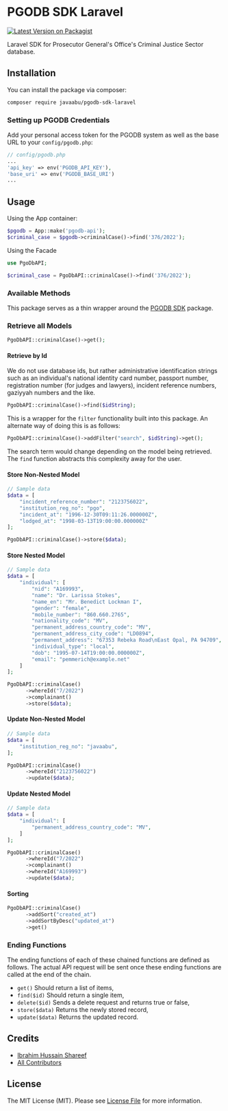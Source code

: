 # PGODB SDK Laravel
[![Latest Version on Packagist](https://img.shields.io/packagist/v/javaabu/pgodb-sdk-laravel.svg?style=flat-square)](https://packagist.org/packages/javaabu/pgodb-sdk-laravel)

Laravel SDK for Prosecutor General's Office's Criminal Justice Sector database.

## Installation

You can install the package via composer:

```bash
composer require javaabu/pgodb-sdk-laravel
```
### Setting up PGODB Credentials
Add your personal access token for the PGODB system as well as the base URL to your `config/pgodb.php`:

```php
// config/pgodb.php 
... 
'api_key' => env('PGODB_API_KEY'),
'base_uri' => env('PGODB_BASE_URI')    
...
```

## Usage

Using the App container:
``` php
$pgodb = App::make('pgodb-api');
$criminal_case = $pgodb->criminalCase()->find('376/2022');
```
Using the Facade
```php 
use PgoDbAPI;

$criminal_case = PgoDbAPI::criminalCase()->find('376/2022');
```
### Available Methods
This package serves as a thin wrapper around the [PGODB SDK](https://github.com/Javaabu/pgodb-sdk) package. 

### Retrieve all Models
```php
PgoDbAPI::criminalCase()->get();
```
#### Retrieve by Id
We do not use database ids, but rather administrative identification strings such as an individual's
national identity card number, passport number, registration number (for judges and lawyers), incident reference numbers, gaziyyah numbers and the like.

```php
PgoDbAPI::criminalCase()->find($idString);
```
This is a wrapper for the `filter` functionality built into this package.
An alternate way of doing this is as follows:
```php
PgoDbAPI::criminalCase()->addFilter("search", $idString)->get();
```
The search term would change depending on the model being retrieved. The `find` function
abstracts this complexity away for the user.

#### Store Non-Nested Model

```php
// Sample data  
$data = [
    "incident_reference_number": "2123756022",
    "institution_reg_no": "pgo",
    "incident_at": "1996-12-30T09:11:26.000000Z",
    "lodged_at": "1998-03-13T19:00:00.000000Z"
];

PgoDbAPI::criminalCase()->store($data);
```

#### Store Nested Model

```php
// Sample data  
$data = [
    "individual": [
        "nid": "A169993",
        "name": "Dr. Larissa Stokes",
        "name_en": "Mr. Benedict Lockman I",
        "gender": "female",
        "mobile_number": "860.660.2765",
        "nationality_code": "MV",
        "permanent_address_country_code": "MV",
        "permanent_address_city_code": "LD0894",
        "permanent_address": "67353 Rebeka Road\nEast Opal, PA 94709",
        "individual_type": "local",
        "dob": "1995-07-14T19:00:00.000000Z",
        "email": "pemmerich@example.net"
    ]
];

PgoDbAPI::criminalCase()
      ->whereId("7/2022")
      ->complainant()
      ->store($data);
```

#### Update Non-Nested Model

```php
// Sample data  
$data = [
    "institution_reg_no": "javaabu",
];

PgoDbAPI::criminalCase()
      ->whereId("2123756022")
      ->update($data);
```

#### Update Nested Model

```php
// Sample data  
$data = [
    "individual": [
        "permanent_address_country_code": "MV",
    ]
];

PgoDbAPI::criminalCase()
      ->whereId("7/2022")
      ->complainant()
      ->whereId("A169993")
      ->update($data);
```

#### Sorting
```php
PgoDbAPI::criminalCase()
      ->addSort("created_at")
      ->addSortByDesc("updated_at")
      ->get()
````

### Ending Functions
The ending functions of each of these chained functions are defined as follows.
The actual API request will be sent once these ending functions are called at the end of the chain.

-   `get()` Should return a list of items,
-   `find($id)` Should return a single item,
-   `delete($id)` Sends a delete request and returns true or false,
-   `store($data)` Returns the newly stored record,
-   `update($data)` Returns the updated record.




## Credits

- [Ibrahim Hussain Shareef](https://github.com/Javaabu)
- [All Contributors](../../contributors)

## License

The MIT License (MIT). Please see [License File](LICENSE.md) for more information.
